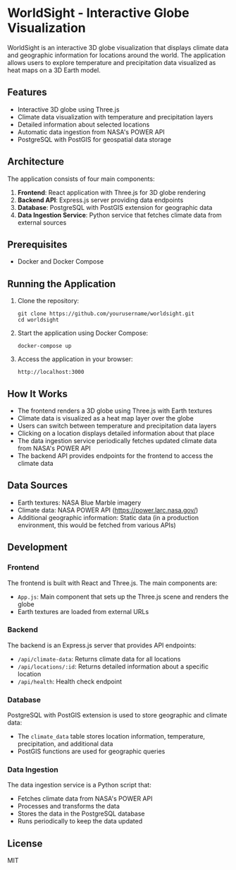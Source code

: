 # WorldSight - Interactive Globe Visualization

WorldSight is an interactive 3D globe visualization that displays climate data and geographic information for locations around the world. The application allows users to explore temperature and precipitation data visualized as heat maps on a 3D Earth model.

## Features

- Interactive 3D globe using Three.js
- Climate data visualization with temperature and precipitation layers
- Detailed information about selected locations
- Automatic data ingestion from NASA's POWER API
- PostgreSQL with PostGIS for geospatial data storage

## Architecture

The application consists of four main components:

1. **Frontend**: React application with Three.js for 3D globe rendering
2. **Backend API**: Express.js server providing data endpoints
3. **Database**: PostgreSQL with PostGIS extension for geographic data
4. **Data Ingestion Service**: Python service that fetches climate data from external sources

## Prerequisites

- Docker and Docker Compose

## Running the Application

1. Clone the repository:
   ```
   git clone https://github.com/yourusername/worldsight.git
   cd worldsight
   ```

2. Start the application using Docker Compose:
   ```
   docker-compose up
   ```

3. Access the application in your browser:
   ```
   http://localhost:3000
   ```

## How It Works

- The frontend renders a 3D globe using Three.js with Earth textures
- Climate data is visualized as a heat map layer over the globe
- Users can switch between temperature and precipitation data layers
- Clicking on a location displays detailed information about that place
- The data ingestion service periodically fetches updated climate data from NASA's POWER API
- The backend API provides endpoints for the frontend to access the climate data

## Data Sources

- Earth textures: NASA Blue Marble imagery
- Climate data: NASA POWER API (https://power.larc.nasa.gov/)
- Additional geographic information: Static data (in a production environment, this would be fetched from various APIs)

## Development

### Frontend

The frontend is built with React and Three.js. The main components are:

- `App.js`: Main component that sets up the Three.js scene and renders the globe
- Earth textures are loaded from external URLs

### Backend

The backend is an Express.js server that provides API endpoints:

- `/api/climate-data`: Returns climate data for all locations
- `/api/locations/:id`: Returns detailed information about a specific location
- `/api/health`: Health check endpoint

### Database

PostgreSQL with PostGIS extension is used to store geographic and climate data:

- The `climate_data` table stores location information, temperature, precipitation, and additional data
- PostGIS functions are used for geographic queries

### Data Ingestion

The data ingestion service is a Python script that:

- Fetches climate data from NASA's POWER API
- Processes and transforms the data
- Stores the data in the PostgreSQL database
- Runs periodically to keep the data updated

## License

MIT